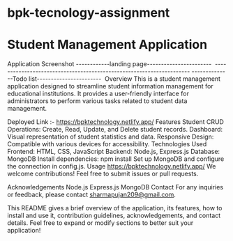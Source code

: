 # bpk-tecnology-assignment

<h1>Student Management Application</h1>
Application Screenshot
------------landing page-----------------------
<img src="https://github.com/Pujansharma/bpk-tecnology-beckend/assets/113420172/aea3cdde-6f37-4e3c-a87a-dc9a2b5928ba" alt="">
---------------------------------------------------------------------
--------------Todo list-----------------------
<img src="https://github.com/Pujansharma/bpk-tecnology-beckend/assets/113420172/918427ef-d689-4232-b452-68da4078f5ef" alt="">
Overview
This is a student management application designed to streamline student information management for educational institutions. It provides a user-friendly interface for administrators to perform various tasks related to student data management.

Deployed Link :- https://bpktechnology.netlify.app/
Features
Student CRUD Operations: Create, Read, Update, and Delete student records.
Dashboard: Visual representation of student statistics and data.
Responsive Design: Compatible with various devices for accessibility.
Technologies Used
Frontend: HTML, CSS, JavaScript
Backend: Node.js, Express.js
Database: MongoDB
Install dependencies: npm install
Set up MongoDB and configure the connection in config.js.
Usage
https://bpktechnology.netlify.app/
We welcome contributions! Feel free to submit issues or pull requests.

Acknowledgements
Node.js
Express.js
MongoDB
Contact
For any inquiries or feedback, please contact sharmapujan209@gmail.com.


This README gives a brief overview of the application, its features, how to install and use it, contribution guidelines, acknowledgements, and contact details. Feel free to expand or modify sections to better suit your application!
